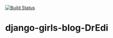 [![Build Status](https://travis-ci.org/kpi-web-guild/django-girls-blog-DrEdi.svg?branch=feature%2Ftravis-ci-integration)](https://travis-ci.org/kpi-web-guild/django-girls-blog-DrEdi)
# django-girls-blog-DrEdi
